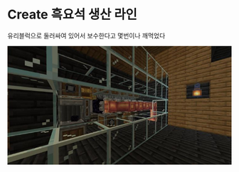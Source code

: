 # Create 흑요석 생산 라인

유리블럭으로 둘러싸여 있어서 보수한다고 몇번이나 깨먹었다

![메인](../../asset/systems/create_obsidian_line/main.jpg)